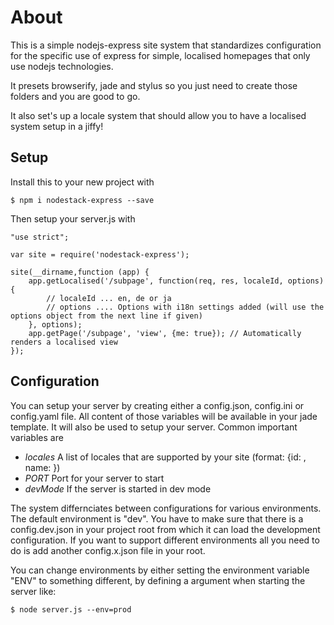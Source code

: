 # About

This is a simple nodejs-express site system that standardizes configuration for the specific use of express for simple, localised homepages that only use nodejs technologies.

It presets browserify, jade and stylus so you just need to create those folders and you are good to go.

It also set's up a locale system that should allow you to have a localised system setup in a jiffy!

## Setup

Install this to your new project with 

```
$ npm i nodestack-express --save
```

Then setup your server.js with

```
"use strict";

var site = require('nodestack-express');

site(__dirname,function (app) {
    app.getLocalised('/subpage', function(req, res, localeId, options) {
        // localeId ... en, de or ja
        // options .... Options with i18n settings added (will use the options object from the next line if given)
    }, options);
    app.getPage('/subpage', 'view', {me: true}); // Automatically renders a localised view
});
```

## Configuration

You can setup your server by creating either a config.json, config.ini or config.yaml file. All content of those variables will be available in your jade template. It will also be used to setup your server. Common important variables are

- *locales* A list of locales that are supported by your site (format: {id: <id>, name: <name>})
- *PORT* Port for your server to start
- *devMode* If the server is started in dev mode

The system differnciates between configurations for various environments. The default environment is "dev". You have to make sure that there is a config.dev.json in your project root from which it can load the development configuration. If you want to support different environments all you need to do is add another config.x.json file in your root.

You can change environments by either setting the environment variable "ENV" to something different, by defining a argument when starting the server like:

```
$ node server.js --env=prod
```